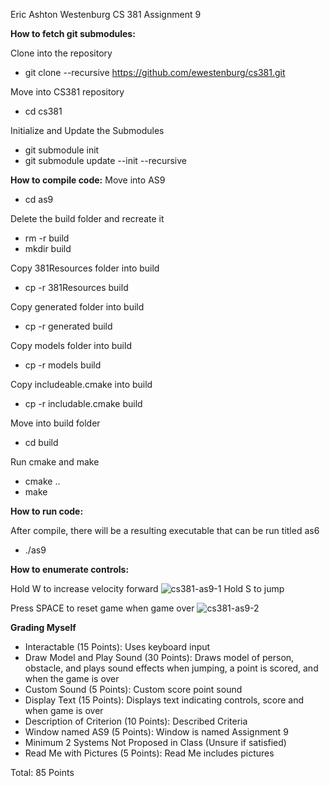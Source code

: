 Eric Ashton Westenburg
CS 381 Assignment 9

**How to fetch git submodules:**

Clone into the repository

- git clone --recursive https://github.com/ewestenburg/cs381.git
  
Move into CS381 repository

- cd cs381
  
Initialize and Update the Submodules

- git submodule init
- git submodule update --init --recursive

**How to compile code:**
Move into AS9

- cd as9
  
Delete the build folder and recreate it

- rm -r build
- mkdir build
  
Copy 381Resources folder into build

- cp -r 381Resources build

Copy generated folder into build

- cp -r generated build

Copy models folder into build

- cp -r models build

Copy includeable.cmake into build

- cp -r includable.cmake build
  
Move into build folder

- cd build
  
Run cmake and make 

- cmake ..
- make

**How to run code:**

After compile, there will be a resulting executable that can be run titled as6

- ./as9

**How to enumerate controls:**

Hold W to increase velocity forward
![cs381-as9-1](https://github.com/ewestenburg/cs381/assets/70497906/2a69133d-9b12-4065-9159-41f168baaa14)
Hold S to jump

Press SPACE to reset game when game over
![cs381-as9-2](https://github.com/ewestenburg/cs381/assets/70497906/d2cdf995-43b2-4cde-96ce-f4a12065fab3)

**Grading Myself**

- Interactable (15 Points): Uses keyboard input
- Draw Model and Play Sound (30 Points): Draws model of person, obstacle, and plays sound effects when jumping, a point is scored, and when the game is over
- Custom Sound (5 Points): Custom score point sound
- Display Text (15 Points): Displays text indicating controls, score and when game is over
- Description of Criterion (10 Points): Described Criteria
- Window named AS9 (5 Points): Window is named Assignment 9
- Minimum 2 Systems Not Proposed in Class (Unsure if satisfied)
- Read Me with Pictures (5 Points): Read Me includes pictures

Total: 85 Points
